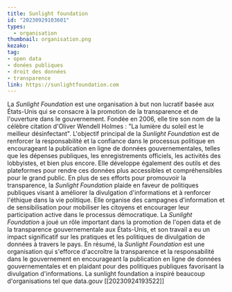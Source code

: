 ```yaml
---
title: Sunlight foundation
id: "20230929103601"
types:
  - organisation
thumbnail: organisation.png
kezako:
tag:
- open data
- donées publiques
- droit des données
- transparence
link: https://sunlightfoundation.com
---
```


La *Sunlight Foundation* est une organisation à but non lucratif basée aux États-Unis qui se consacre à la promotion de la transparence et de l'ouverture dans le gouvernement. Fondée en 2006, elle tire son nom de la célèbre citation d'Oliver Wendell Holmes : "La lumière du soleil est le meilleur désinfectant".
L'objectif principal de la *Sunlight Foundation* est de renforcer la responsabilité et la confiance dans le processus politique en encourageant la publication en ligne de données gouvernementales, telles que les dépenses publiques, les enregistrements officiels, les activités des lobbyistes, et bien plus encore. Elle développe également des outils et des plateformes pour rendre ces données plus accessibles et compréhensibles pour le grand public.
En plus de ses efforts pour promouvoir la transparence, la *Sunlight Foundation* plaide en faveur de politiques publiques visant à améliorer la divulgation d'informations et à renforcer l'éthique dans la vie politique. Elle organise des campagnes d'information et de sensibilisation pour mobiliser les citoyens et encourager leur participation active dans le processus démocratique.
La *Sunlight Foundation* a joué un rôle important dans la promotion de l'open data et de la transparence gouvernementale aux États-Unis, et son travail a eu un impact significatif sur les pratiques et les politiques de divulgation de données à travers le pays.
En résumé, la *Sunlight Foundation* est une organisation qui s'efforce d'accroître la transparence et la responsabilité dans le gouvernement en encourageant la publication en ligne de données gouvernementales et en plaidant pour des politiques publiques favorisant la divulgation d'informations.
 La sunlight foundation a inspiré beaucoup d'organisations tel que data.gouv   [[20230924193522]]

